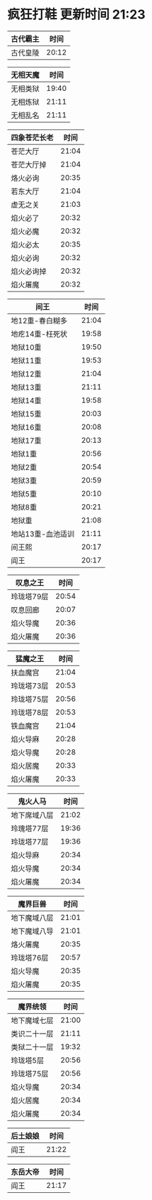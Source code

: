 # 疯狂打鞋 更新时间 21:23

| 古代霸主   | 时间    |
|--------|-------|
| 古代皇陵 | 20:12 |

| 无相天魔   | 时间    |
|--------|-------|
| 无相类狱 | 19:40 |
| 无相炼狱 | 21:11 |
| 无相乱名 | 21:11 |

| 四象苍茫长老   | 时间    |
|--------|-------|
| 苍茫大厅 | 21:04 |
| 苍茫大厅掉 | 21:04 |
| 烙火必询 | 20:35 |
| 若东大厅 | 21:04 |
| 虚无之关 | 21:03 |
| 焰火必了 | 20:32 |
| 焰火必魔 | 20:32 |
| 焰火必太 | 20:35 |
| 焰火必询 | 20:32 |
| 焰火必询掉 | 20:32 |
| 焰火屠魔 | 20:32 |

| 间王   | 时间    |
|--------|-------|
| 地12重-春白糊多 | 21:04 |
| 地疙14重-枉死状 | 19:58 |
| 地狱10重 | 19:50 |
| 地狱11重 | 19:53 |
| 地狱12重 | 21:04 |
| 地狱13重 | 21:11 |
| 地狱14重 | 19:58 |
| 地狱15重 | 20:03 |
| 地狱16重 | 20:08 |
| 地狱17重 | 20:13 |
| 地狱1重 | 20:56 |
| 地狱2重 | 20:54 |
| 地狱3重 | 20:59 |
| 地狱5重 | 20:10 |
| 地狱8重 | 20:21 |
| 地狱重 | 21:08 |
| 地站13重-血池适训 | 21:11 |
| 间王熙 | 20:17 |
| 阎王 | 20:17 |

| 叹息之王   | 时间    |
|--------|-------|
| 玲珑塔79层 | 20:54 |
| 叹息回廊 | 20:07 |
| 焰火导魔 | 20:36 |
| 焰火屠魔 | 20:36 |

| 猛魔之王   | 时间    |
|--------|-------|
| 扶血魔宫 | 21:04 |
| 玲珑塔73层 | 20:53 |
| 玲珑塔75层 | 20:56 |
| 玲珑塔78层 | 20:53 |
| 铁血魔宫 | 21:04 |
| 焰火导麻 | 20:28 |
| 焰火导魔 | 20:28 |
| 焰火居魔 | 20:33 |
| 焰火屠魔 | 20:33 |

| 鬼火人马   | 时间    |
|--------|-------|
| 地下席域八层 | 21:02 |
| 玲瑰塔77层 | 19:36 |
| 玲珑塔77层 | 19:36 |
| 焰火导麻 | 20:34 |
| 焰火导魔 | 20:34 |
| 焰火屠魔 | 20:34 |

| 魔界巨兽   | 时间    |
|--------|-------|
| 地下魔域八层 | 21:01 |
| 地下魔域八导 | 21:01 |
| 烙火屠魔 | 20:35 |
| 玲珑塔76层 | 20:57 |
| 焰火导魔 | 20:35 |
| 焰火屠魔 | 20:35 |

| 魔界统领   | 时间    |
|--------|-------|
| 地下魔域七层 | 21:00 |
| 类识二十一层 | 21:11 |
| 类狱二十一层 | 19:32 |
| 玲珑塔5层 | 20:56 |
| 玲珑塔75层 | 20:56 |
| 焰火导魔 | 20:34 |
| 焰火居魔 | 20:34 |
| 焰火屠魔 | 20:34 |

| 后土娘娘   | 时间    |
|--------|-------|
| 阎王 | 21:22 |

| 东岳大帝   | 时间    |
|--------|-------|
| 阎王 | 21:17 |